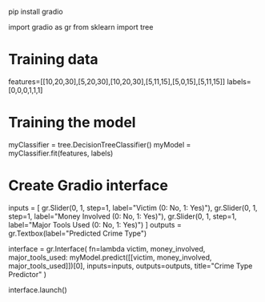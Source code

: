 pip install gradio

import gradio as gr
from sklearn import tree

# Training data
features=[[10,20,30],[5,20,30],[10,20,30],[5,11,15],[5,0,15],[5,11,15]]
labels=[0,0,0,1,1,1]


# Training the model
myClassifier = tree.DecisionTreeClassifier()
myModel = myClassifier.fit(features, labels)

# Create Gradio interface
inputs = [
    gr.Slider(0, 1, step=1, label="Victim (0: No, 1: Yes)"),
    gr.Slider(0, 1, step=1, label="Money Involved (0: No, 1: Yes)"),
    gr.Slider(0, 1, step=1, label="Major Tools Used (0: No, 1: Yes)")
]
outputs = gr.Textbox(label="Predicted Crime Type")

interface = gr.Interface(
    fn=lambda victim, money_involved, major_tools_used: myModel.predict([[victim, money_involved, major_tools_used]])[0],
    inputs=inputs,
    outputs=outputs,
    title="Crime Type Predictor"
)

interface.launch()
